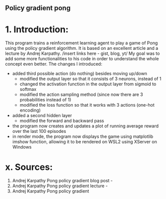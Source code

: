 ## Policy gradient pong

# 1. Introduction:
This program trains a reinforcement learning agent to play a game of Pong using the policy gradient algorithm. It is based on an excellent article and a lecture by Andrej Karpathy. /insert links here - gist, blog, yt/
My goal was to add some more functionalities to his code in order to understand the whole concept even better. The changes I introduced:
* added third possible action (do nothing) besides moving up/down
  * modified the output layer so that it consists of 3 neurons, instead of 1
  * changed the activation function in the output layer from sigmoid to softmax
  * modified the action sampling method (since now there are 3 probabilities instead of 1)
  * modified the loss function so that it works with 3 actions (one-hot encoding)
* added a second hidden layer
  * modified the forward and backward pass
* the program now creates and updates a plot of running average reward over the last 100 episodes
* in render mode, the program now displays the game using matplotlib imshow function, allowing it to be rendered on WSL2 using XServer on Windows

# x. Sources:
1. Andrej Karpathy Pong policy gradient blog post -
2. Andrej Karpathy Pong policy gradient lecture -
3. Andrej Karpathy Pong policy gradient

